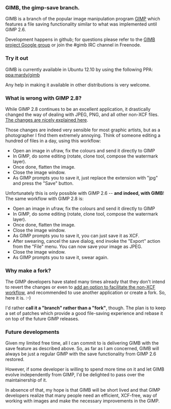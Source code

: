 ### GIMB, the gimp-save branch.
GIMB is a branch of the popular image manipulation program
[GIMP](http://www.gimp.org) which features a file saving functionality
similar to what was implemented until GIMP 2.6.

Development happens in github; for questions please refer to
the [GIMB project Google group](http://groups.google.com/group/gimb-project) or
join the #gimb IRC channel in Freenode.


### Try it out
GIMB is currently available in Ubuntu 12.10 by using the following PPA:
[ppa:mardy/gimb](https://launchpad.net/~mardy/+archive/gimb)

Any help in making it available in other distributions is very welcome.


### What is wrong with GIMP 2.8?
While GIMP 2.8 continues to be an excellent application, it drastically
changed the way of dealing with JPEG, PNG, and all other non-XCF files.
[The changes are nicely explained
here](http://libregraphicsworld.org/blog/entry/gimp-2.8-understanding-ui-changes).

Those changes are indeed very sensible for most graphic artists, but as
a photographer I find them extremely annoying. Think of someone editing
a hundred of files in a day, using this workflow:
- Open an image in ufraw, fix the colours and send it directly to GIMP
- In GIMP, do some editing (rotate, clone tool, compose the watermark
layer).
- Once done, flatten the image.
- Close the image window.
- As GIMP prompts you to save it, just replace the extension with "jpg"
and press the "Save" button.

Unfortunately this is only possible with GIMP 2.6 -- **and indeed, with
GIMB**! The same workflow with GIMP 2.8 is:
- Open an image in ufraw, fix the colours and send it directly to GIMP
- In GIMP, do some editing (rotate, clone tool, compose the watermark
layer).
- Once done, flatten the image.
- Close the image window.
- As GIMP prompts you to save it, you can just save it as XCF.
- After swearing, cancel the save dialog, end invoke the "Export" action
from the "File" menu. You can now save your image as JPEG.
- Close the image window.
- As GIMP prompts you to save it, swear again.

### Why make a fork?
The GIMP developers have stated many times already that they don't
intend to revert the changes or even to [add an option to facilitate the
non-XCF
workflow](https://mail.gnome.org/archives/gimp-developer-list/2012-November/msg00093.html),
and recommended to use another application or create a fork. So, here it
is. :-)

I'd rather **call it a "branch" rather than a "fork"**, though. The plan
is to keep a set of patches which provide a good file-saving experience
and rebase it on top of the future GIMP releases.

### Future developments
Given my limited free time, all I can commit to is delivering GIMB with
the save feature as described above. So, as far as I am concerned, GIMB
will always be just a regular GIMP with the save functionality from GIMP
2.6 restored.

However, if some developer is willing to spend more time on it and let
GIMB evolve independently from GIMP, I'd be delighted to pass over the
maintainership of it.

In absence of that, my hope is that GIMB will be short lived and that
GIMP developers realize that many people need an efficient, XCF-free,
way of working with images and make the necessary improvements in the GIMP.

